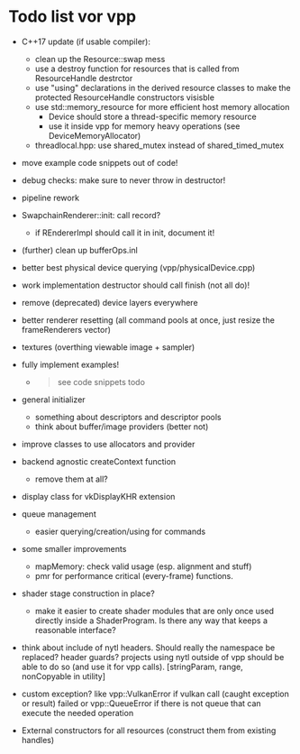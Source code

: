 Todo list vor vpp
=================

- C++17 update (if usable compiler):
	- clean up the Resource::swap mess
	- use a destroy function for resources that is called from ResourceHandle destrctor
	- use "using" declarations in the derived resource classes to make the
		protected ResourceHandle constructors visisble
	- use std::memory_resource for more efficient host memory allocation
		- Device should store a thread-specific memory resource
		- use it inside vpp for memory heavy operations (see DeviceMemoryAllocator)
	- threadlocal.hpp: use shared_mutex instead of shared_timed_mutex

- move example code snippets out of code!
- debug checks: make sure to never throw in destructor!
- pipeline rework
- SwapchainRenderer::init: call record?
	- if REndererImpl should call it in init, document it!
- (further) clean up bufferOps.inl
- better best physical device querying (vpp/physicalDevice.cpp)
- work implementation destructor should call finish (not all do)!
- remove (deprecated) device layers everywhere
- better renderer resetting (all command pools at once, just resize the frameRenderers vector)
- textures (overthing viewable image + sampler)
- fully implement examples!
	- > see code snippets todo
- general initializer
	- something about descriptors and descriptor pools
	- think about buffer/image providers (better not)
- improve classes to use allocators and provider
- backend agnostic createContext function
	- remove them at all?
- display class for vkDisplayKHR extension
- queue management
	- easier querying/creation/using for commands
- some smaller improvements
	- mapMemory: check valid usage (esp. alignment and stuff)
	- pmr for performance critical (every-frame) functions.
- shader stage construction in place?
	- make it easier to create shader modules that are only once used directly inside
		a ShaderProgram. Is there any way that keeps a reasonable interface?

- think about include of nytl headers. Should really the namespace be replaced? header guards?
	projects using nytl outside of vpp should be able to do so (and use it for vpp calls).
	[stringParam, range, nonCopyable in utility]

- custom exception? like vpp::VulkanError if vulkan call (caught exception or result) failed or
	vpp::QueueError if there is not queue that can execute the needed operation

- External constructors for all resources (construct them from existing handles)
